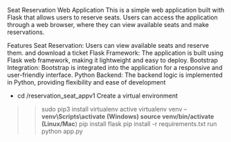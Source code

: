 Seat Reservation Web Application
This is a simple web application built with Flask that allows users to reserve seats. Users can access the application through a web browser, where they can view available seats and make reservations.

Features
Seat Reservation: Users can view available seats and reserve them. and download a ticket 
Flask Framework: The application is built using Flask web framework, making it lightweight and easy to deploy.
Bootstrap Integration: Bootstrap is integrated into the application for a responsive and user-friendly interface.
Python Backend: The backend logic is implemented in Python, providing flexibility and ease of development

- cd /reservation_seat_appv1
Create a virtual environment 
>> sudo pip3 install virtualenv
active virtualenv venv  – **venv\Scripts\activate (Windows) 
source venv/bin/activate (Linux/Mac**)
>> pip install flask
>> pip install -r requirements.txt
>> run python app.py

